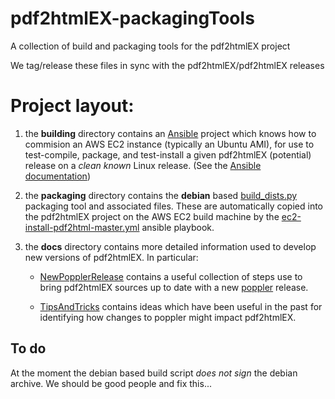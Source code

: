 # pdf2htmlEX-packagingTools

A collection of build and packaging tools for the pdf2htmlEX project

We tag/release these files in sync with the pdf2htmlEX/pdf2htmlEX releases

# Project layout:

1. the **building** directory contains an [Ansible](https://ansible.com) 
   project which knows how to commision an AWS EC2 instance (typically an 
   Ubuntu AMI), for use to test-compile, package, and test-install a given 
   pdf2htmlEX (potential) release on a *clean* *known* Linux release. 
   (See the [Ansible documentation](https://docs.ansible.com))

2. the **packaging** directory contains the **debian** based 
   [build_dists.py](building/build_dists.py) packaging tool and associated 
   files. These are automatically copied into the pdf2htmlEX project on the 
   AWS EC2 build machine by the
   [ec2-install-pdf2html-master.yml](building/ec2-install-pdf2html-master.yml) 
   ansible playbook.

3. the **docs** directory contains more detailed information used to 
   develop new versions of pdf2htmlEX. In particular:

     * [NewPopplerRelease](docs/NewPopplerRelease.md) contains a useful 
       collection of steps use to bring pdf2htmlEX sources up to date with 
       a new [poppler](https://poppler.freedesktop.org/) release.

     * [TipsAndTricks](docs/TipsAndTricks.md) contains ideas which have 
       been useful in the past for identifying how changes to poppler 
       might impact pdf2htmlEX.

## To do

At the moment the debian based build script *does not sign* the debian archive.
We should be good people and fix this...
